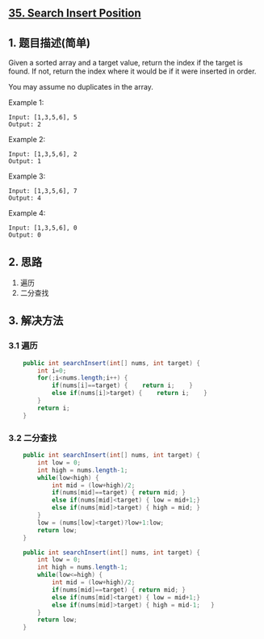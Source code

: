 ## [35. Search Insert Position](https://leetcode-cn.com/problems/search-insert-position/)

## 1. 题目描述\(简单\)

Given a sorted array and a target value, return the index if the target is found. If not, return the index where it would be if it were inserted in order.

You may assume no duplicates in the array.

Example 1:

```
Input: [1,3,5,6], 5
Output: 2
```

Example 2:

```
Input: [1,3,5,6], 2
Output: 1
```

Example 3:

```
Input: [1,3,5,6], 7
Output: 4
```

Example 4:

```
Input: [1,3,5,6], 0
Output: 0
```

## 2. 思路

1. 遍历
2. 二分查找

## 3. 解决方法

### 3.1 遍历

```java
    public int searchInsert(int[] nums, int target) {
        int i=0;
        for(;i<nums.length;i++) {
            if(nums[i]==target) {    return i;    }
            else if(nums[i]>target) {    return i;    }
        }
        return i;
    }
```

### 3.2 二分查找

```java
	public int searchInsert(int[] nums, int target) {
		int low = 0;
		int high = nums.length-1;
		while(low<high) {
			int mid = (low+high)/2;
			if(nums[mid]==target) {	return mid;	}
			else if(nums[mid]<target) {	low = mid+1;}
			else if(nums[mid]>target) {	high = mid;	}
		}
		low = (nums[low]<target)?low+1:low;
		return low;
    }
```



```java
	public int searchInsert(int[] nums, int target) {
		int low = 0;
		int high = nums.length-1;
		while(low<=high) {
			int mid = (low+high)/2;
			if(nums[mid]==target) {	return mid;	}
			else if(nums[mid]<target) {	low = mid+1;}
			else if(nums[mid]>target) {	high = mid-1;	}
		}
		return low;
    }
```



